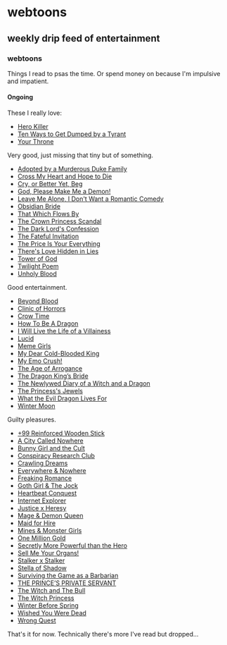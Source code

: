 # webtoons

## weekly drip feed of entertainment

### webtoons

Things I read to psas the time.
Or spend money on because I'm impulsive and impatient.

#### Ongoing

These I really love:

- [Hero Killer](https://www.webtoons.com/en/action/hero-killer/list?title_no=2745)
- [Ten Ways to Get Dumped by a Tyrant](https://www.webtoons.com/en/fantasy/ten-ways-to-get-dumped-by-a-tyrant/list?title_no=5811)
- [Your Throne](https://www.webtoons.com/en/fantasy/your-throne/list?title_no=2009)

Very good, just missing that tiny but of something.

- [Adopted by a Murderous Duke Family](https://www.webtoons.com/en/romance/adopted-by-a-murderous-duke-family/list?title_no=6146)
- [Cross My Heart and Hope to Die](https://www.webtoons.com/en/fantasy/cross-my-heart-and-hope-to-die/list?title_no=5835)
- [Cry, or Better Yet, Beg](https://www.webtoons.com/en/drama/cry-or-better-yet-beg/list?title_no=5815)
- [God, Please Make Me a Demon!](https://www.webtoons.com/en/comedy/god-please-make-me-a-demon/list?title_no=3198)
- [Leave Me Alone, I Don't Want a Romantic Comedy](https://www.webtoons.com/en/canvas/leave-me-alone-i-dont-want-a-romantic-comedy/list?title_no=506168)
- [Obsidian Bride](https://www.webtoons.com/en/romance/obsidian-bride/list?title_no=5896)
- [That Which Flows By](https://www.webtoons.com/en/historical/that-which-flows-by/list?title_no=5419)
- [The Crown Princess Scandal](https://www.webtoons.com/en/fantasy/the-crown-princess-scandal/list?title_no=5478)
- [The Dark Lord's Confession](https://www.webtoons.com/en/fantasy/the-dark-lords-confession/list?title_no=4464)
- [The Fateful Invitation](https://www.webtoons.com/en/romance/the-fateful-invitation/list?title_no=5730)
- [The Price Is Your Everything](https://www.webtoons.com/en/drama/the-price-is-your-everything/list?title_no=6054)
- [There's Love Hidden in Lies](https://www.webtoons.com/en/romance/theres-love-hidden-in-lies/list?title_no=2467)
- [Tower of God](https://www.webtoons.com/en/fantasy/tower-of-god/list?title_no=95)
- [Twilight Poem](https://www.webtoons.com/en/fantasy/twilight-poem/list?title_no=4209)
- [Unholy Blood](https://www.webtoons.com/en/supernatural/unholy-blood/list?title_no=1262)

Good entertainment.

- [Beyond Blood](https://www.webtoons.com/en/canvas/beyond-blood/list?title_no=812729)
- [Clinic of Horrors](https://www.webtoons.com/en/supernatural/clinic-of-horrors/list?title_no=3414)
- [Crow Time](https://www.webtoons.com/en/canvas/crow-time/list?title_no=693372)
- [How To Be A Dragon](https://www.webtoons.com/en/canvas/how-to-be-a-dragon/list?title_no=696410)
- [I Will Live the Life of a Villainess](https://www.webtoons.com/en/romance/i-will-live-the-life-of-a-villainess/list?title_no=5954)
- [Lucid](https://www.webtoons.com/en/canvas/lucid/list?title_no=250209)
- [Meme Girls](https://www.webtoons.com/en/canvas/meme-girls/list?title_no=304446)
- [My Dear Cold-Blooded King](https://www.webtoons.com/en/romance/my-dear-cold-blooded-king/list?title_no=961)
- [My Emo Crush!](https://www.webtoons.com/en/canvas/my-emo-crush/list?title_no=902138)
- [The Age of Arrogance](https://www.webtoons.com/en/fantasy/the-age-of-arrogance/list?title_no=5839)
- [The Dragon King’s Bride](https://www.webtoons.com/en/romance/the-dragon-kings-bride/list?title_no=5517)
- [The Newlywed Diary of a Witch and a Dragon](https://www.webtoons.com/en/romance/the-newlywed-diary-of-a-witch-and-a-dragon/list?title_no=2448)
- [The Princess's Jewels](https://www.webtoons.com/en/fantasy/the-princesss-jewels/list?title_no=2966)
- [What the Evil Dragon Lives For](https://www.webtoons.com/en/romance/what-the-evil-dragon-lives-for/list?title_no=5844)
- [Winter Moon](https://www.webtoons.com/en/fantasy/winter-moon/list?title_no=1093)

Guilty pleasures.

- [+99 Reinforced Wooden Stick](https://www.webtoons.com/en/comedy/99-reinforced-wooden-stick/list?title_no=4286)
- [A City Called Nowhere](https://www.webtoons.com/en/canvas/a-city-called-nowhere/list?title_no=552816)
- [Bunny Girl and the Cult](https://www.webtoons.com/en/horror/bunny-girl-and-the-cult/list?title_no=6017)
- [Conspiracy Research Club](https://www.webtoons.com/en/canvas/conspiracy-research-club/list?title_no=216341)
- [Crawling Dreams](https://www.webtoons.com/en/canvas/crawling-dreams/list?title_no=141539)
- [Everywhere & Nowhere](https://www.webtoons.com/en/comedy/everywhere-and-nowhere/list?title_no=1598)
- [Freaking Romance](https://www.webtoons.com/en/romance/freaking-romance/list?title_no=1467)
- [Goth Girl & The Jock](https://www.webtoons.com/en/canvas/goth-girl-the-jock/list?title_no=764411)
- [Heartbeat Conquest](https://www.webtoons.com/en/romance/heartbeat-conquest/list?title_no=5268)
- [Internet Explorer](https://www.webtoons.com/en/canvas/internet-explorer/list?title_no=219164)
- [Justice x Heresy](https://www.webtoons.com/en/canvas/justice-x-heresy/list?title_no=821693)
- [Mage & Demon Queen](https://www.webtoons.com/en/comedy/mage-and-demon-queen/list?title_no=1438)
- [Maid for Hire](https://www.webtoons.com/en/romance/maid-for-hire/list?title_no=2725)
- [Mines & Monster Girls](https://www.webtoons.com/en/canvas/mines-monster-girls/list?title_no=764794)
- [One Million Gold](https://www.webtoons.com/en/canvas/one-million-gold/list?title_no=327163)
- [Secretly More Powerful than the Hero](https://www.webtoons.com/en/fantasy/secretly-more-powerful-than-the-hero/list?title_no=5845)
- [Sell Me Your Organs!](https://www.webtoons.com/en/canvas/sell-me-your-organs/list?title_no=847872)
- [Stalker x Stalker](https://www.webtoons.com/en/comedy/stalker-x-stalker/list?title_no=6080)
- [Stella of Shadow](https://www.webtoons.com/en/canvas/stella-of-shadow/list?title_no=881734)
- [Surviving the Game as a Barbarian](https://www.webtoons.com/en/fantasy/surviving-the-game-as-a-barbarian/list?title_no=5515)
- [THE PRINCE’S PRIVATE SERVANT](https://www.webtoons.com/en/canvas/the-princes-private-servant/list?title_no=788689)
- [The Witch and The Bull](https://www.webtoons.com/en/fantasy/the-witch-and-the-bull/list?title_no=1892)
- [The Witch Princess](https://www.webtoons.com/en/canvas/the-witch-princess/list?title_no=682718)
- [Winter Before Spring](https://www.webtoons.com/en/drama/winter-before-spring/list?title_no=6400)
- [Wished You Were Dead](https://www.webtoons.com/en/drama/wished-you-were-dead/list?title_no=3591)
- [Wrong Quest](https://www.webtoons.com/en/fantasy/wrong-quest/list?title_no=6282)

That's it for now.
Technically there's more I've read but dropped...
